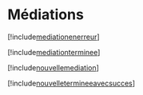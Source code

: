 # Médiations

[!include[mediationenerreur](mediations.mediationenerreur.autogen.md)]

[!include[mediationterminee](mediations.mediationterminee.autogen.md)]

[!include[nouvellemediation](mediations.nouvellemediation.autogen.md)]

[!include[nouvelletermineeavecsucces](mediations.nouvelletermineeavecsucces.autogen.md)]































